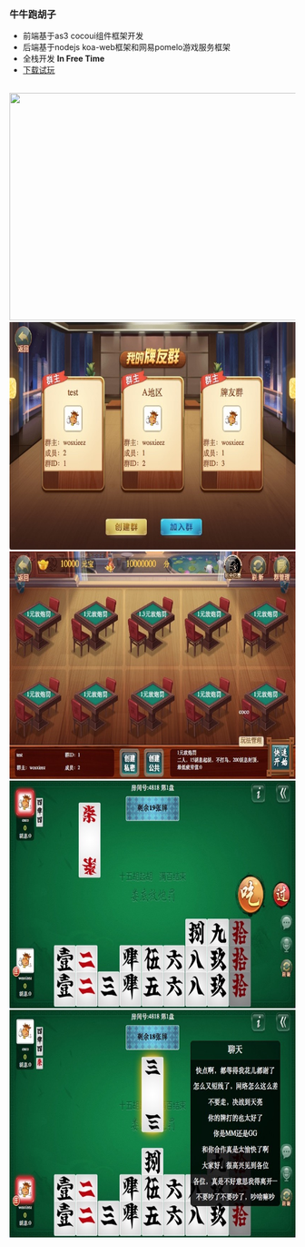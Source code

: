 ###  牛牛跑胡子

* 前端基于as3 cocoui组件框架开发
* 后端基于nodejs koa-web框架和网易pomelo游戏服务框架
* 全栈开发 **In Free Time**
* [下载试玩](https://github.com/wosxieez/mumuas3/releases)
<br/>
<img src="https://hefeixiaomu.oss-cn-hangzhou.aliyuncs.com/coco/screen1.png" alt="" width="600" height="400"/>
<img src="https://raw.githubusercontent.com/wosxieez/mumuas3/master/screenshot/screen2.jpg" alt="" width="600" height="400"/>
<img src="https://raw.githubusercontent.com/wosxieez/mumuas3/master/screenshot/screen3.jpg" alt="" width="600" height="400"/>
<img src="https://raw.githubusercontent.com/wosxieez/mumuas3/master/screenshot/screen4.jpg" alt="" width="600" height="400"/>
<img src="https://raw.githubusercontent.com/wosxieez/mumuas3/master/screenshot/screen5.jpg" alt="" width="600" height="400"/>
